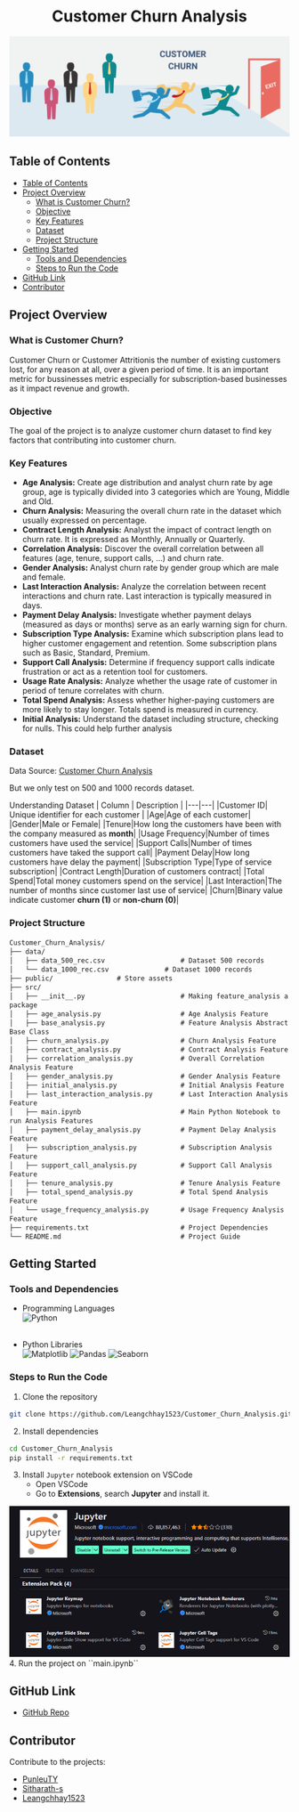 <h1 style = "text-align: center; ">Customer Churn Analysis</h1>
<img src = "public/customer_churn.png">

## Table of Contents
- [Table of Contents](#table-of-contents)
- [Project Overview](#project-overview)
	- [What is Customer Churn?](#what-is-customer-churn)
	- [Objective](#objective)
	- [Key Features](#key-features)
	- [Dataset](#dataset)
	- [Project Structure](#project-structure)
- [Getting Started](#getting-started)
	- [Tools and Dependencies](#tools-and-dependencies)
	- [Steps to Run the Code](#steps-to-run-the-code)
- [GitHub Link](#github-link)
- [Contributor](#contributor)

## Project Overview
### What is Customer Churn?
Customer Churn or Customer Attritionis the number of existing customers lost, for any reason at all, over a given period of time. It is an important metric for bussinesses metric especially for subscription-based businesses as it impact revenue and growth. 
### Objective
The goal of the project is to analyze customer churn dataset to find key factors that contributing into customer churn.
### Key Features
- **Age Analysis:** Create age distribution and analyst churn rate by age group, age is typically divided into 3 categories which are Young, Middle and Old. 
- **Churn Analysis:** Measuring the overall churn rate in the dataset which usually expressed on percentage.
- **Contract Length Analysis:** Analyst the impact of contract length on churn rate. It is expressed as Monthly, Annually or Quarterly.
- **Correlation Analysis:** Discover the overall correlation between all features (age, tenure, support calls, …) and churn rate. 
- **Gender Analysis:** Analyst churn rate by gender group which are male and female. 
- **Last Interaction Analysis:** Analyze the correlation between recent interactions and churn rate. Last interaction is typically measured in days. 
- **Payment Delay Analysis:** Investigate whether payment delays (measured as days or months) serve as an early warning sign for churn.
- **Subscription Type Analysis:** Examine which subscription plans lead to higher customer engagement and retention. Some subscription plans such as Basic, Standard, Premium.
- **Support Call Analysis:** Determine if frequency support calls indicate frustration or act as a retention tool for customers. 
- **Usage Rate Analysis:** Analyze whether the usage rate of customer in period of tenure correlates with churn.
- **Total Spend Analysis:** Assess whether higher-paying customers are more likely to stay longer. Totals spend is measured in currency. 
- **Initial Analysis:** Understand the dataset	including structure, checking for nulls. This could help further analysis


### Dataset
Data Source: [Customer Churn Analysis](https://www.kaggle.com/datasets/muhammadshahidazeem/customer-churn-dataset)

But we only test on 500 and 1000 records dataset.

Understanding Dataset
| Column   | Description |
|---|---|
|Customer ID| Unique identifier for each customer  |
|Age|Age of each customer|
|Gender|Male or Female|
|Tenure|How long the customers have been with the company measured as **month**|
|Usage Frequency|Number of times customers have used the service|
|Support Calls|Number of times customers have taked the support call|
|Payment Delay|How long customers have delay the payment|
|Subscription Type|Type of service subscription|
|Contract Length|Duration of customers contract|
|Total Spend|Total money customers spend on the service|
|Last Interaction|The number of months since customer last use of service|
|Churn|Binary value indicate customer **churn (1)** or **non-churn (0)**|

### Project Structure

```plaintext
Customer_Churn_Analysis/
├── data/
│   ├── data_500_rec.csv                   # Dataset 500 records
│   └── data_1000_rec.csv	           # Dataset 1000 records
├── public/				   # Store assets
├── src/
│   ├── __init__.py                        # Making feature_analysis a package
│   ├── age_analysis.py                    # Age Analysis Feature
│   ├── base_analysis.py                   # Feature Analysis Abstract Base Class
│   ├── churn_analysis.py                  # Churn Analysis Feature
│   ├── contract_analysis.py               # Contract Analysis Feature
│   ├── correlation_analysis.py            # Overall Correlation Analysis Feature
│   ├── gender_analysis.py                 # Gender Analysis Feature
│   ├── initial_analysis.py                # Initial Analysis Feature
│   ├── last_interaction_analysis.py       # Last Interaction Analysis Feature
│   ├── main.ipynb                         # Main Python Notebook to run Analysis Features
│   ├── payment_delay_analysis.py          # Payment Delay Analysis Feature
│   ├── subscription_analysis.py           # Subscription Analysis Feature
│   ├── support_call_analysis.py           # Support Call Analysis Feature
│   ├── tenure_analysis.py                 # Tenure Analysis Feature
│   ├── total_spend_analysis.py            # Total Spend Analysis Feature
│   └── usage_frequency_analysis.py        # Usage Frequency Analysis Feature
├── requirements.txt                       # Project Dependencies
└── README.md                              # Project Guide
```
## Getting Started
### Tools and Dependencies
- Programming Languages<br>
![Python](https://img.shields.io/badge/Python-FFD43B?style=for-the-badge&logo=python&logoColor=blue) <br><br>

- Python Libraries<br>
![Matplotlib](https://img.shields.io/static/v1?label=Matplotlib&message=Visualization&color=11557C&style=for-the-badge&logo=data:image/png;base64,<BASE64_ENCODED_IMAGE>) ![Pandas](https://img.shields.io/static/v1?label=Pandas&message=Data%20Analysis&color=150458&style=for-the-badge&logo=data:image/png;base64,<BASE64_ENCODED_IMAGE>)
![Seaborn](https://img.shields.io/static/v1?label=Seaborn&message=Data%20Visualization&color=0696D7&style=for-the-badge&logo=data:image/png;base64,<BASE64_ENCODED_IMAGE>)

### Steps to Run the Code
1. Clone the repository
```bash
git clone https://github.com/Leangchhay1523/Customer_Churn_Analysis.git
```
2. Install dependencies
```bash
cd Customer_Churn_Analysis
pip install -r requirements.txt
```
3. Install ``Jupyter`` notebook extension on VSCode
	- Open VSCode
	- Go to **Extensions**, search **Jupyter** and install it.
<img src = "public/jupyter_extension.png">
4. Run the project on ``main.ipynb``

## GitHub Link
- [GitHub Repo](https://github.com/Leangchhay1523/Customer_Churn_Analysis)
## Contributor
Contribute to the projects:
- [PunleuTY](https://github.com/PunleuTY)
- [Sitharath-s](https://github.com/Sitharath-s)
- [Leangchhay1523](https://github.com/Leangchhay1523)
